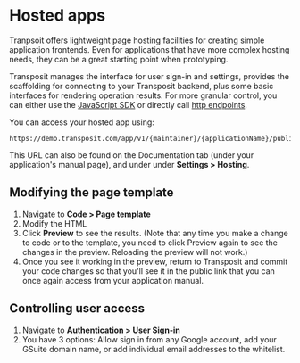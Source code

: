 # Hosted apps

Tranpsoit offers lightweight page hosting facilities for creating simple application frontends. Even for applications that have more complex hosting needs, they can be a great starting point when prototyping.

Transposit manages the interface for user sign-in and settings, provides the scaffolding for connecting to your Transposit backend, plus some basic interfaces for rendering operation results. For more granular control, you can either use the [JavaScript SDK](../references/js-sdk.md) or directly call [http endpoints](endpoints.md).

You can access your hosted app using:
```text
https://demo.transposit.com/app/v1/{maintainer}/{applicationName}/public/
```
This URL can also be found on the Documentation tab (under your application's manual page), and under under **Settings &gt; Hosting**.

## Modifying the page template

1. Navigate to **Code &gt; Page template**
2. Modify the HTML
3. Click **Preview** to see the results. \(Note that any time you make a change to code or to the template, you need to click Preview again to see the changes in the preview. Reloading the preview will not work.\)
4. Once you see it working in the preview, return to Transposit and commit your code changes so that you'll see it in the public link that you can once again access from your application manual.

## Controlling user access

1. Navigate to **Authentication &gt; User Sign-in**
2. You have 3 options:  Allow sign in from any Google account, add your GSuite domain name, or add individual email addresses to the whitelist.
